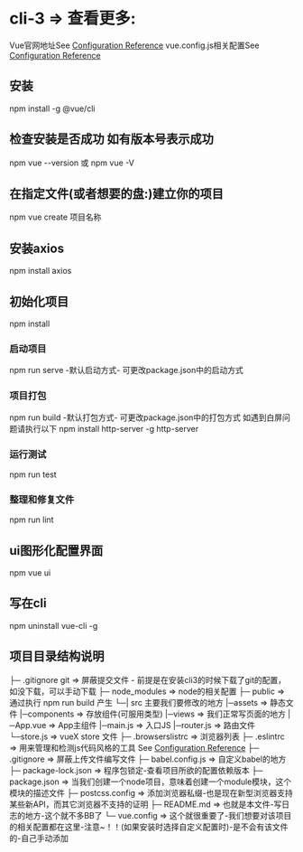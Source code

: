 # cli-3 => 查看更多:
Vue官网地址See [Configuration Reference](https://cn.vuejs.org/)
vue.config.js相关配置See [Configuration Reference](https://cli.vuejs.org/zh/config/)

## 安装
npm install -g @vue/cli

## 检查安装是否成功 如有版本号表示成功
npm vue --version 或 npm vue -V

## 在指定文件(或者想要的盘:)建立你的项目
npm vue create 项目名称

## 安装axios
npm install axios

## 初始化项目
npm install

### 启动项目
npm run serve -默认启动方式- 可更改package.json中的启动方式

### 项目打包
npm run build -默认打包方式- 可更改package.json中的打包方式
如遇到白屏问题请执行以下
npm install http-server -g
http-server

### 运行测试
npm run test

### 整理和修复文件
npm run lint

## ui图形化配置界面
npm vue ui

## 写在cli
npm uninstall vue-cli -g

## 项目目录结构说明
├─ .gitignore git => 屏蔽提交文件 - 前提是在安装cli3的时候下载了git的配置，如没下载，可以手动下载
├─ node_modules => node的相关配置
├─ public => 通过执行 npm run build 产生
└─| src 主要我们要修改的地方
  |─assets  => 静态文件
  |─components => 存放组件(可服用类型)
  |─views => 我们正常写页面的地方
  |─App.vue => App主组件
  |─main.js => 入口JS
  |─router.js => 路由文件
  └─store.js => vueX store 文件
├─ .browserslistrc => 浏览器列表
├─ .eslintrc => 用来管理和检测js代码风格的工具 See [Configuration Reference](https://eslint.org/docs/user-guide/configuring)
├─ .gitignore => 屏蔽上传文件编写文件
├─  babel.config.js => 自定义babel的地方
├─  package-lock.json => 程序包锁定-查看项目所欲的配置依赖版本
├─  package.json => 当我们创建一个node项目，意味着创建一个module模块，这个模块的描述文件
├─  postcss.config => 添加浏览器私缀-也是现在新型浏览器支持某些新API，而其它浏览器不支持的证明
├─  README.md => 也就是本文件-写日志的地方-这个就不多BB了
└─  vue.config => 这个就很重要了-我们想要对该项目的相关配置都在这里-注意~！！(如果安装时选择自定义配置时)-是不会有该文件的-自己手动添加